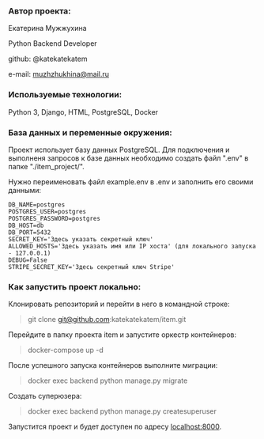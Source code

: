 ### **Автор проекта:**

Екатерина Мужжухина

Python Backend Developer

github: @katekatekatem

e-mail: muzhzhukhina@mail.ru


### **Используемые технологии:**

Python 3, Django, HTML, PostgreSQL, Docker


### **База данных и переменные окружения:**

Проект использует базу данных PostgreSQL.
Для подключения и выполненя запросов к базе данных необходимо создать файл ".env" в папке "./item_project/".

Нужно переименовать файл example.env в .env и заполнить его своими данными:

```
DB_NAME=postgres
POSTGRES_USER=postgres
POSTGRES_PASSWORD=postgres
DB_HOST=db
DB_PORT=5432
SECRET_KEY='Здесь указать секретный ключ'
ALLOWED_HOSTS='Здесь указать имя или IP хоста' (для локального запуска - 127.0.0.1)
DEBUG=False
STRIPE_SECRET_KEY='Здесь секретный ключ Stripe'
```


### **Как запустить проект локально:**

Клонировать репозиторий и перейти в него в командной строке:

> git clone git@github.com:katekatekatem/item.git

Перейдите в папку проекта item и запустите оркестр контейнеров:

> docker-compose up -d

После успешного запуска контейнеров выполните миграции:

> docker exec backend python manage.py migrate

Создать суперюзера:

> docker exec backend python manage.py createsuperuser


Запустится проект и будет доступен по адресу [localhost:8000](http://localhost:8000/).
